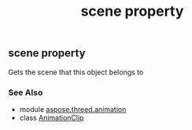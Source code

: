 ﻿---
title: scene property
second_title: Aspose.3D for Python via .NET API References
description: 
type: docs
weight: 120
url: /python-net/aspose.threed.animation/animationclip/scene/
is_root: false
---

## scene property


Gets the scene that this object belongs to

### See Also
* module [aspose.threed.animation](../../)
* class [AnimationClip](/3d/python-net/aspose.threed.animation/animationclip)
